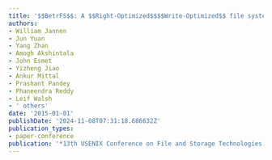 ```yaml
---
title: '$$BetrFS$$: A $$Right-Optimized$$$$Write-Optimized$$ file system'
authors:
- William Jannen
- Jun Yuan
- Yang Zhan
- Amogh Akshintala
- John Esmet
- Yizheng Jiao
- Ankur Mittal
- Prashant Pandey
- Phaneendra Reddy
- Leif Walsh
- ' others'
date: '2015-01-01'
publishDate: '2024-11-08T07:31:18.686632Z'
publication_types:
- paper-conference
publication: '*13th USENIX Conference on File and Storage Technologies (FAST 15)*'
---
```


